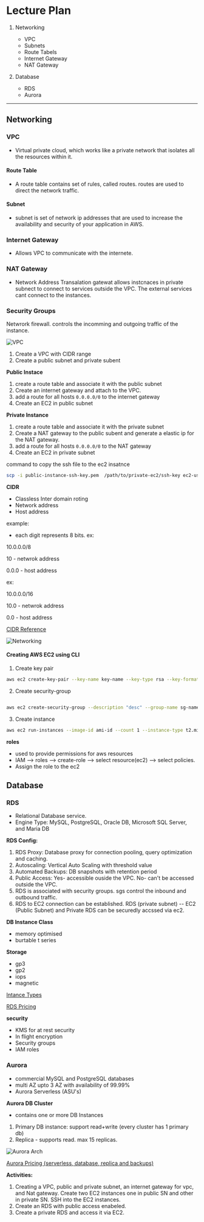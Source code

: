 # Lecture Plan

1. Networking
   - VPC
   - Subnets
   - Route Tabels
   - Internet Gateway
   - NAT Gateway

2. Database
   -  RDS
   -  Aurora

---

## Networking

### VPC

- Virtual private cloud, which works like a private network that isolates all the resources within it. 

#### Route Table

- A route table contains set of rules, called routes. routes are used to direct the network traffic.

#### Subnet

- subnet is set of network ip addresses that are used to increase the availability and security of your application in AWS.

### Internet Gateway

- Allows VPC to communicate with the internete.

### NAT Gateway

- Network Address Transalation gatewat allows instcnaces in private subnect to connect to services outside the VPC. The external services cant connect to the instances.

### Security Groups

Netwrork firewall. controls the incomming and outgoing traffic of the instance.



![VPC](./images/vpc.png)

1. Create a VPC with CIDR range
2. Create a public subnet and private subent


**Public Instace**


1. create a route table and associate it with the public subnet
2. Create an internet gateway and attach to the VPC.
3. add a route for all hosts `0.0.0.0/0` to the internet gateway
4. Create an EC2 in public subnet


**Private Instance**

1. create a route table and associate it with the private subnet
2. Create a NAT gateway to the public subent and generate a elastic ip for the NAT gateway.
3. add a route for all hosts `0.0.0.0/0` to the NAT gateway
4. Create an EC2 in private subnet


command to copy the ssh file to the ec2 insatnce


```bash
scp -i public-instance-ssh-key.pem  /path/to/private-ec2/ssh-key ec2-user@public-ip:/path/to/copy
```


**CIDR**

- Classless Inter domain roting
- Network address
- Host address


example:

- each digit represents 8 bits.
ex:

10.0.0.0/8

10 - netwrok address

0.0.0 - host address

ex:

10.0.0.0/16

10.0 - netwrok address

0.0 - host address

[CIDR Reference](https://aws.amazon.com/what-is/cidr/)

![Networking](./images/networking.png)


#### Creating AWS EC2 using CLI

1. Create key pair

```bash
aws ec2 create-key-pair --key-name key-name --key-type rsa --key-format pem --query "KeyMaterial" --output text > key-name.pem
```

2. Create security-group

```bash

aws ec2 create-security-group --description "desc" --group-name sg-name
```

3. Create instance

```bash
aws ec2 run-instances --image-id ami-id --count 1 --instance-type t2.micro --key-name key-name --security-group-ids sg-id
```

**roles**

- used to provide permissions for aws resources
- IAM --> roles --> create-role --> select resource(ec2) --> select policies.
- Assign the role to the ec2

## Database

### RDS

- Relational Database service.
- Engine Type: MySQL, PostgreSQL, Oracle DB, Microsoft SQL Server, and Maria DB

**RDS Config:**

1. RDS Proxy: Database proxy for connection pooling, query optimization and caching.
2. Autoscaling: Vertical Auto Scaling with threshold value
3. Automated Backups: DB snapshots with retention period
4. Public Access: Yes- accessible ouside the VPC. No- can't be accessed outside the VPC.
5. RDS is associated with security groups. sgs control the inbound and outbound traffic.
6. RDS to EC2 connection can be established. RDS (private subnet) -- EC2 (Public Subnet) and Private RDS can be securedly accssed via ec2.

**DB Instance Class**

- memory optimised
- burtable t series

**Storage**

- gp3
- gp2
- iops
- magnetic

[Intance Types](https://aws.amazon.com/rds/instance-types/)


[RDS Pricing](https://aws.amazon.com/rds/pricing/)


**security**

- KMS for at rest security
- In flight encryption
- Security groups
- IAM roles

### Aurora

- commercial MySQL and PostgreSQL databases
- multi AZ upto 3 AZ with availability of 99.99%
- Aurora Serverless (ASU's)


**Aurora DB Cluster**

- contains one or more DB Instances

1. Primary DB instance: support read+write (every cluster has 1 primary db)
2. Replica - supports read. max 15 replicas.

![Aurora Arch](./images/AuroraArch.png)


[Aurora Pricing (serverless, database, replica and backups)](https://aws.amazon.com/rds/aurora/pricing/)



**Activities:**

1. Creating a VPC, public and private subnet, an internet gateway for vpc, and Nat gateway. Create two EC2 instances one in public SN and other in private SN. SSH into the EC2 instances.
2. Create an RDS with public access enabeled. 
3. Create a private RDS and access it via EC2. 